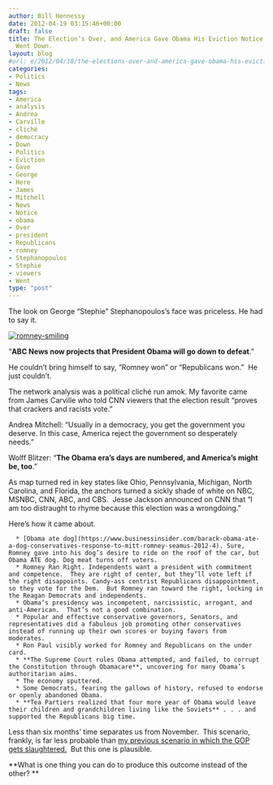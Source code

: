 ```yaml
---
author: Bill Hennessy
date: 2012-04-19 03:15:46+00:00
draft: false
title: The Election’s Over, and America Gave Obama His Eviction Notice. Here’s What
  Went Down.
layout: blog
#url: e/2012/04/18/the-elections-over-and-america-gave-obama-his-eviction-notice-heres-what-went-down/
categories:
- Politics
- News
tags:
- America
- analysis
- Andrea
- Carville
- cliché
- democracy
- Down
- Politics
- Eviction
- Gave
- George
- Here
- James
- Mitchell
- News
- Notice
- obama
- Over
- president
- Republicans
- romney
- Stephanopoulos
- Stephie
- viewers
- Went
type: "post"
---
```


The look on George “Stephie” Stephanopoulos’s face was priceless. He had to say it.

[![romney-smiling](https://ludicrite.files.wordpress.com/2012/04/romney-smiling_thumb.jpg)
](https://ludicrite.files.wordpress.com/2012/04/romney-smiling.jpg)

“**ABC News now projects that President Obama will go down to defeat**.”

He couldn’t bring himself to say, “Romney won” or “Republicans won.”  He just couldn’t.

The network analysis was a political cliché run amok. My favorite came from James Carville who told CNN viewers that the election result “proves that crackers and racists vote.”

Andrea Mitchell: “Usually in a democracy, you get the government you deserve. In this case, America reject the government so desperately needs.”

Wolff Blitzer: “**The Obama era’s days are numbered, and America’s might be, too**.”

As map turned red in key states like Ohio, Pennsylvania, Michigan, North Carolina, and Florida, the anchors turned a sickly shade of white on NBC, MSNBC, CNN, ABC, and CBS.  Jesse Jackson announced on CNN that “I am too distraught to rhyme because this election was a wrongdoing.”

Here’s how it came about.



	  * [Obama ate dog](https://www.businessinsider.com/barack-obama-ate-a-dog-conservatives-response-to-mitt-romney-seamus-2012-4). Sure, Romney gave into his dog’s desire to ride on the roof of the car, but Obama ATE dog. Dog meat turns off voters.
	  * Romney Ran Right. Independents want a president with commitment and competence.  They are right of center, but they’ll vote left if the right disappoints. Candy-ass centrist Republicans disappointment, so they vote for the Dem.  But Romney ran toward the right, locking in the Reagan Democrats and independents.
	  * Obama’s presidency was incompetent, narcissistic, arrogant, and anti-American.  That’s not a good combination.
	  * Popular and effective conservative governors, Senators, and representatives did a fabulous job promoting other conservatives instead of running up their own scores or buying favors from moderates.
	  * Ron Paul visibly worked for Romney and Republicans on the under card.
	  * **The Supreme Court rules Obama attempted, and failed, to corrupt the Constitution through Obamacare**, uncovering for many Obama’s authoritarian aims.
	  * The economy sputtered.
	  * Some Democrats, fearing the gallows of history, refused to endorse or openly abandoned Obama.
	  * **Tea Partiers realized that four more year of Obama would leave their children and grandchildren living like the Soviets** . . . and supported the Republicans big time.

Less than six months’ time separates us from November.  This scenario, frankly, is far less probable than [my previous scenario in which the GOP gets slaughtered.](https://hennessysview.com/2012/04/15/the-elections-over-and-the-republicans-got-creamed-heres-what-went-wrong/)  But this one is plausible.

**What is one thing you can do to produce this outcome instead of the other? **
